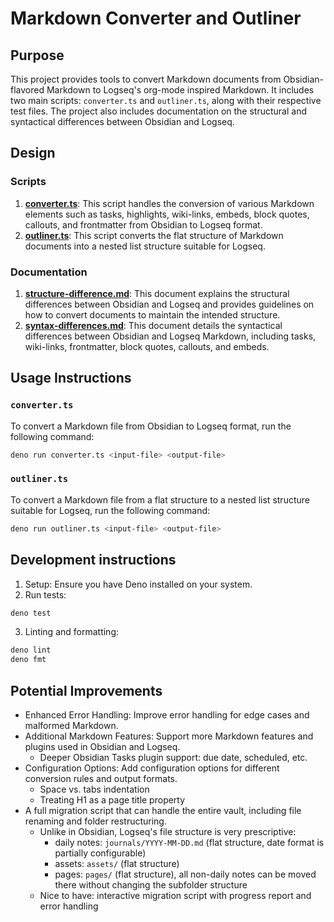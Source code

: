 # Markdown Converter and Outliner

## Purpose

This project provides tools to convert Markdown documents from Obsidian-flavored Markdown to Logseq's org-mode inspired Markdown. It includes two main scripts: `converter.ts` and `outliner.ts`, along with their respective test files. The project also includes documentation on the structural and syntactical differences between Obsidian and Logseq.

## Design

### Scripts

1. **[converter.ts](converter.ts)**: This script handles the conversion of various Markdown elements such as tasks, highlights, wiki-links, embeds, block quotes, callouts, and frontmatter from Obsidian to Logseq format.
2. **[outliner.ts](outliner.ts)**: This script converts the flat structure of Markdown documents into a nested list structure suitable for Logseq.

### Documentation

1. **[structure-difference.md](structure-difference.md)**: This document explains the structural differences between Obsidian and Logseq and provides guidelines on how to convert documents to maintain the intended structure.
2. **[syntax-differences.md](syntax-differences.md)**: This document details the syntactical differences between Obsidian and Logseq Markdown, including tasks, wiki-links, frontmatter, block quotes, callouts, and embeds.

## Usage Instructions

### `converter.ts`

To convert a Markdown file from Obsidian to Logseq format, run the following command:

```sh
deno run converter.ts <input-file> <output-file>
```

### `outliner.ts`

To convert a Markdown file from a flat structure to a nested list structure suitable for Logseq, run the following command:

```sh
deno run outliner.ts <input-file> <output-file>
```

## Development instructions

1. Setup: Ensure you have Deno installed on your system.
2. Run tests:

```sh
deno test
```

3. Linting and formatting:

```sh
deno lint
deno fmt
```

## Potential Improvements

- Enhanced Error Handling: Improve error handling for edge cases and malformed Markdown.
- Additional Markdown Features: Support more Markdown features and plugins used in Obsidian and Logseq.
  - Deeper Obsidian Tasks plugin support: due date, scheduled, etc.
- Configuration Options: Add configuration options for different conversion rules and output formats.
  - Space vs. tabs indentation
  - Treating H1 as a page title property
- A full migration script that can handle the entire vault, including file renaming and folder restructuring.
  - Unlike in Obsidian, Logseq's file structure is very prescriptive:
    - daily notes: `journals/YYYY-MM-DD.md` (flat structure, date format is partially configurable)
    - assets: `assets/` (flat structure)
    - pages: `pages/` (flat structure), all non-daily notes can be moved there without changing the subfolder structure
  - Nice to have: interactive migration script with progress report and error handling
